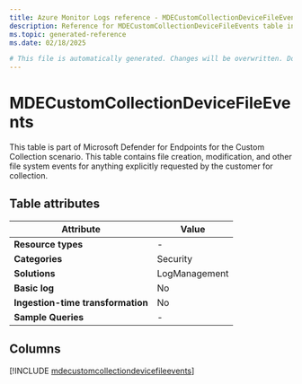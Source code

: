 ```yaml
---
title: Azure Monitor Logs reference - MDECustomCollectionDeviceFileEvents
description: Reference for MDECustomCollectionDeviceFileEvents table in Azure Monitor Logs.
ms.topic: generated-reference
ms.date: 02/18/2025

# This file is automatically generated. Changes will be overwritten. Do not change this file directly.
---
```


# MDECustomCollectionDeviceFileEvents

This table is part of Microsoft Defender for Endpoints for the Custom Collection scenario. This table contains file creation, modification, and other file system events for anything explicitly requested by the customer for collection.


## Table attributes

|Attribute|Value|
|---|---|
|**Resource types**|-|
|**Categories**|Security|
|**Solutions**| LogManagement|
|**Basic log**|No|
|**Ingestion-time transformation**|No|
|**Sample Queries**|-|



## Columns
  
[!INCLUDE [mdecustomcollectiondevicefileevents](~/reusable-content/ce-skilling/azure/includes/azure-monitor/reference/tables/mdecustomcollectiondevicefileevents-include.md)]
